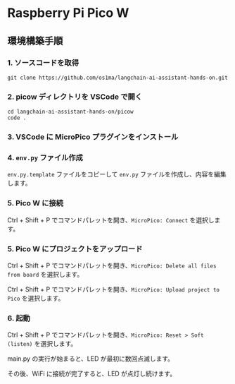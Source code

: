# Raspberry Pi Pico W

## 環境構築手順

### 1. ソースコードを取得

```console
git clone https://github.com/os1ma/langchain-ai-assistant-hands-on.git
```

### 2. picow ディレクトリを VSCode で開く

```console
cd langchain-ai-assistant-hands-on/picow
code .
```

### 3. VSCode に MicroPico プラグインをインストール

### 4. `env.py` ファイル作成

`env.py.template` ファイルをコピーして `env.py` ファイルを作成し、内容を編集します。

### 5. Pico W に接続

Ctrl + Shift + P でコマンドパレットを開き、`MicroPico: Connect` を選択します。

### 5. Pico W にプロジェクトをアップロード

Ctrl + Shift + P でコマンドパレットを開き、`MicroPico: Delete all files from board` を選択します。

Ctrl + Shift + P でコマンドパレットを開き、`MicroPico: Upload project to Pico` を選択します。

### 6. 起動

Ctrl + Shift + P でコマンドパレットを開き、`MicroPico: Reset > Soft (listen)` を選択します。

main.py の実行が始まると、LED が最初に数回点滅します。

その後、WiFi に接続が完了すると、LED が点灯し続けます。
